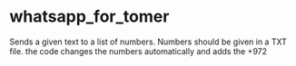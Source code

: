# whatsapp_for_tomer
Sends a given text to a list of numbers.
Numbers should be given in a TXT file.
the code changes the numbers automatically and adds the +972 
